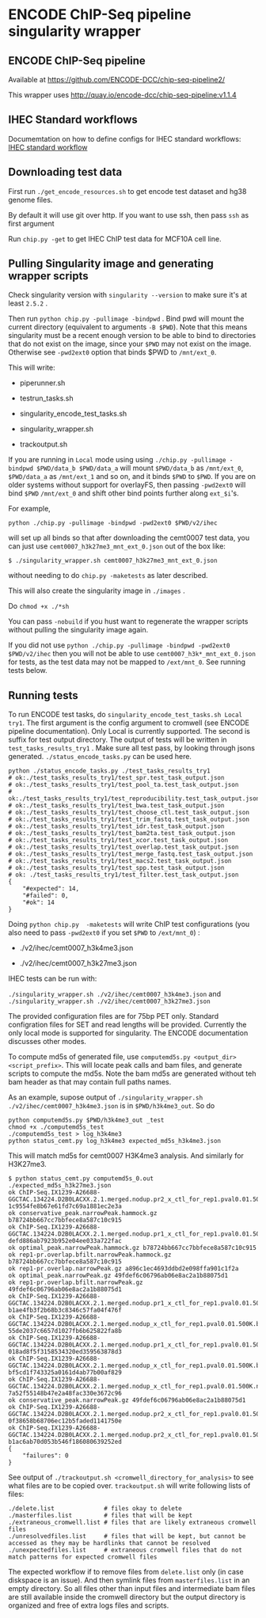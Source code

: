 # ENCODE ChIP-Seq pipeline singularity wrapper

## ENCODE ChIP-Seq pipeline

Available at https://github.com/ENCODE-DCC/chip-seq-pipeline2/

This wrapper uses http://quay.io/encode-dcc/chip-seq-pipeline:v1.1.4

## IHEC Standard workflows

Documemtation on how to define configs for IHEC standard workflows: [IHEC standard workflow](ihec_standard_workflow.md)

## Downloading test data

First run `./get_encode_resources.sh` to get encode test dataset and hg38 genome files. 

By default it will use git over http. If you want to use ssh, then pass `ssh` as first argument

Run `chip.py -get` to get IHEC ChIP test data for MCF10A cell line.

## Pulling Singularity image and generating wrapper scripts

Check singularity version with `singularity --version` to make sure it's at least `2.5.2` .

Then run `python chip.py -pullimage -bindpwd` . Bind pwd will mount the current directory (equivalent to arguments `-B $PWD`). Note that this means singularity must be a recent enough version to be able to bind to directories that do not exist on the image, since your `$PWD` may not exist on the image. Otherwise see `-pwd2ext0` option that binds $PWD to `/mnt/ext_0`. 

This will write:

* piperunner.sh

* testrun_tasks.sh

* singularity_encode_test_tasks.sh

* singularity_wrapper.sh

* trackoutput.sh

If you are running in `Local` mode using using `./chip.py -pullimage -bindpwd $PWD/data_b $PWD/data_a` will mount `$PWD/data_b` as `/mnt/ext_0`, `$PWD/data_a` as `/mnt/ext_1` and so on, and it binds `$PWD` to `$PWD`. If you are on older systems without support for overlayFS, then passing `-pwd2ext0` will bind `$PWD` `/mnt/ext_0` and shift other bind points further along `ext_$i`'s.

For example, 

    python ./chip.py -pullimage -bindpwd -pwd2ext0 $PWD/v2/ihec

will set up all binds so that after downloading the cemt0007 test data, you can just use `cemt0007_h3k27me3_mnt_ext_0.json` out of the box like:

    $ ./singularity_wrapper.sh cemt0007_h3k27me3_mnt_ext_0.json

without needing to do `chip.py -maketests` as later described.   

This will also create the singularity image in `./images` .

Do `chmod +x ./*sh`

You can pass `-nobuild` if you hust want to regenerate the wrapper scripts without pulling the singularity image again. 

If you did not use `python ./chip.py -pullimage -bindpwd -pwd2ext0 $PWD/v2/ihec` then you will not be able to use `cemt0007_h3k*_mnt_ext_0.json` for tests, as the test data may not be mapped to `/ext/mnt_0`. See running tests below. 

## Running tests

To run ENCODE test tasks, do `singularity_encode_test_tasks.sh Local try1`. The first argument is the config argument to cromwell (see ENCODE pipeline documentation). Only Local is currently supported. The second is suffix for test output directory. The output of tests will be written in `test_tasks_results_try1` . Make sure all test pass, by looking through jsons generated. `./status_encode_tasks.py` can be used here. 

    python ./status_encode_tasks.py ./test_tasks_results_try1
    # ok:./test_tasks_results_try1/test_spr.test_task_output.json
    # ok:./test_tasks_results_try1/test_pool_ta.test_task_output.json
    # ok:./test_tasks_results_try1/test_reproducibility.test_task_output.json
    # ok:./test_tasks_results_try1/test_bwa.test_task_output.json
    # ok:./test_tasks_results_try1/test_choose_ctl.test_task_output.json
    # ok:./test_tasks_results_try1/test_trim_fastq.test_task_output.json
    # ok:./test_tasks_results_try1/test_idr.test_task_output.json
    # ok:./test_tasks_results_try1/test_bam2ta.test_task_output.json
    # ok:./test_tasks_results_try1/test_xcor.test_task_output.json
    # ok:./test_tasks_results_try1/test_overlap.test_task_output.json
    # ok:./test_tasks_results_try1/test_merge_fastq.test_task_output.json
    # ok:./test_tasks_results_try1/test_macs2.test_task_output.json
    # ok:./test_tasks_results_try1/test_spp.test_task_output.json
    # ok: ./test_tasks_results_try1/test_filter.test_task_output.json
    {
        "#expected": 14, 
        "#failed": 0, 
        "#ok": 14
    }

Doing `python chip.py  -maketests` will write ChIP test configurations (you also need to pass `-pwd2ext0` if you set `$PWD` to `/ext/mnt_0`) :

* ./v2/ihec/cemt0007_h3k4me3.json

* ./v2/ihec/cemt0007_h3k27me3.json

IHEC tests can be run with:

`./singularity_wrapper.sh ./v2/ihec/cemt0007_h3k4me3.json` and `./singularity_wrapper.sh ./v2/ihec/cemt0007_h3k27me3.json` 

The provided configuration files are for 75bp PET only. Standard configration files for SET and read lengths will be provided. Currently the only local mode is supported for singularity. The ENCODE documentation discusses other modes. 

To compute md5s of generated file, use `computemd5s.py <output_dir> <script_prefix>`. This will locate peak calls and bam files, and generate scripts to compute the md5s. Note the bam md5s are generated without teh bam header as that may contain full paths names. 

As an example, supose output of `./singularity_wrapper.sh ./v2/ihec/cemt0007_h3k4me3.json` is in `$PWD/h3k4me3_out`. So do 

    python computemd5s.py $PWD/h3k4me3_out _test
	chmod +x ./computemd5s_test
	./computemd5s_test > log_h3k4me3
	python status_cemt.py log_h3k4me3 expected_md5s_h3k4me3.json 

This will match md5s for cemt0007 H3K4me3 analysis. And similarly for H3K27me3. 

    $ python status_cemt.py computemd5s_0.out ./expected_md5s_h3k27me3.json 
    ok ChIP-Seq.IX1239-A26688-GGCTAC.134224.D2B0LACXX.2.1.merged.nodup.pr2_x_ctl_for_rep1.pval0.01.500K.narrowPeak.gz 1c9554fe8b67e61fd7c69a1881ec2e3a
    ok conservative_peak.narrowPeak.hammock.gz b78724bb667cc7bbfece8a587c10c915
    ok ChIP-Seq.IX1239-A26688-GGCTAC.134224.D2B0LACXX.2.1.merged.nodup.pr1_x_ctl_for_rep1.pval0.01.500K.bfilt.narrowPeak.hammock.gz defd886ab7923b952e04ee033a722fac
    ok optimal_peak.narrowPeak.hammock.gz b78724bb667cc7bbfece8a587c10c915
    ok rep1-pr.overlap.bfilt.narrowPeak.hammock.gz b78724bb667cc7bbfece8a587c10c915
    ok rep1-pr.overlap.narrowPeak.gz a896c1ec4693ddbd2e098ffa901c1f2a
    ok optimal_peak.narrowPeak.gz 49fdef6c06796ab06e8ac2a1b88075d1
    ok rep1-pr.overlap.bfilt.narrowPeak.gz 49fdef6c06796ab06e8ac2a1b88075d1
    ok ChIP-Seq.IX1239-A26688-GGCTAC.134224.D2B0LACXX.2.1.merged.nodup.pr1_x_ctl_for_rep1.pval0.01.500K.narrowPeak.gz b1ae4fb3f2b68b3c8346c57fa04f476f
    ok ChIP-Seq.IX1239-A26688-GGCTAC.134224.D2B0LACXX.2.1.merged.nodup_x_ctl_for_rep1.pval0.01.500K.bfilt.narrowPeak.gz 55de2037c6657d1027fb6b625822fa8b
    ok ChIP-Seq.IX1239-A26688-GGCTAC.134224.D2B0LACXX.2.1.merged.nodup.pr1_x_ctl_for_rep1.pval0.01.500K.bfilt.narrowPeak.gz 018ad8f5f3158534320ed359563878d3
    ok ChIP-Seq.IX1239-A26688-GGCTAC.134224.D2B0LACXX.2.1.merged.nodup_x_ctl_for_rep1.pval0.01.500K.bfilt.narrowPeak.hammock.gz bf5cd1f743325a0161d4ab77b00af829
    ok ChIP-Seq.IX1239-A26688-GGCTAC.134224.D2B0LACXX.2.1.merged.nodup_x_ctl_for_rep1.pval0.01.500K.narrowPeak.gz 7a52f55148b47e2a48fac330e3672c96
    ok conservative_peak.narrowPeak.gz 49fdef6c06796ab06e8ac2a1b88075d1
    ok ChIP-Seq.IX1239-A26688-GGCTAC.134224.D2B0LACXX.2.1.merged.nodup.pr2_x_ctl_for_rep1.pval0.01.500K.bfilt.narrowPeak.gz 0f38658b68706ec12b5faded1141750e
    ok ChIP-Seq.IX1239-A26688-GGCTAC.134224.D2B0LACXX.2.1.merged.nodup.pr2_x_ctl_for_rep1.pval0.01.500K.bfilt.narrowPeak.hammock.gz b1ac6ab70d053b546f186080639252ed
    {
        "failures": 0
    }


See output of `./trackoutput.sh <cromwell_directory_for_analysis>` to see what files are to be copied over. `trackoutput.sh` will write following lists of files:

    ./delete.list              # files okay to delete
    ./masterfiles.list         # files that will be kept
    ./extraneous_cromwell.list # files that are likely extraneous cromwell files
    ./unresolvedfiles.list     # files that will be kept, but cannot be accessed as they may be hardlinks that cannot be resolved
    ./unexpectedfiles.list     # extraneous cromwell files that do not match patterns for expected cromwell files

The expected workflow if to remove files from `delete.list` only (in case diskspace is an issue). And then symlink files from `masterfiles.list` in an empty directory. So all files other than input files and intermediate bam files are still available inside the cromwell directory but the output directory is organized and free of extra logs files and scripts.  
